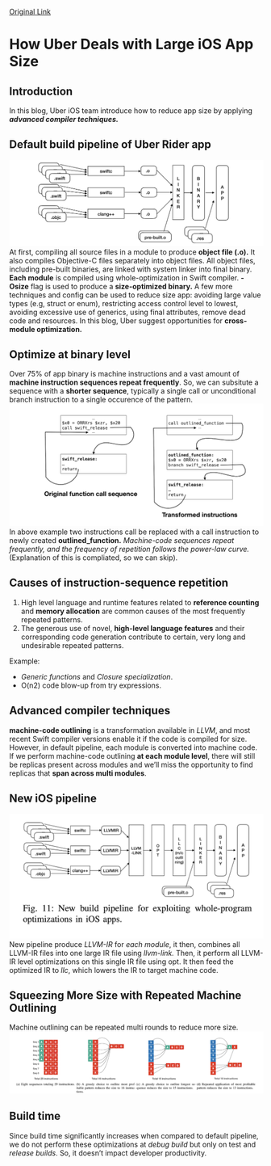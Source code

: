 [Original Link](https://eng.uber.com/how-uber-deals-with-large-ios-app-size/)

# How Uber Deals with Large iOS App Size

## Introduction
In this blog, Uber iOS team introduce how to reduce app size by applying ___advanced compiler techniques.___

## Default build pipeline of Uber Rider app
![](resources/default_work_flow.png)
At first, compiling all source files in a module to produce __object file (.o).__ It also compiles Objective-C files separately into object files. All object files, including pre-built binaries, are linked with system linker into final binary.
__Each module__ is compiled using whole-optimization in Swift compiler. __-Osize__ flag is used to produce a __size-optimized binary.__
A few more techniques and config can be used to reduce size app: avoiding large value types (e.g, struct or enum), restricting access control level to lowest, avoiding excessive use of generics, using final attributes, remove dead code and resources.
In this blog, Uber suggest opportunities for __cross-module optimization.__
## Optimize at binary level
Over 75% of app binary is machine instructions and a vast amount of __machine instruction sequences repeat frequently__.
So, we can subsitute a sequence with a __shorter sequence__, typically a single call or unconditional branch instruction to a single occurence of the pattern.
![](resources/transformed.png)
In above example two instructions call be replaced with a call instruction to newly created __outlined_function.__
_Machine-code sequences repeat frequently, and the frequency of repetition follows the power-law curve._ (Explanation of this is compliated, so we can skip).

## Causes of instruction-sequence repetition
1. High level language and runtime features related to __reference counting__ and __memory allocation__ are common causes of the most frequently repeated patterns.
2. The generous use of novel, __high-level language features__ and their corresponding code generation contribute to certain, very long and undesirable repeated patterns.

Example:
* _Generic functions_ and _Closure specialization_.
* O(n2) code blow-up from try expressions.

## Advanced compiler techniques
__machine-code outlining__ is a transformation available in _LLVM_, and most recent Swift compiler versions enable it if the code is compiled for size. 
However, in default pipeline, each module is converted into machine code. If we perform machine-code outlining __at each module level__, there will still be replicas present across modules and we’ll miss the opportunity to find replicas that __span across multi modules__.

## New iOS pipeline
![](resources/new_pipeline.png)
New pipeline produce _LLVM-IR_ for _each module_, it then, combines all LLVM-IR files into one large IR file using _llvm-link._
Then, it perform all LLVM-IR level optimizations on this single IR file using opt. It then feed the optimized IR to _llc_, which lowers the IR to target machine code.

## Squeezing More Size with Repeated Machine Outlining
Machine outlining can be repeated multi rounds to reduce more size.
![](resources/repeated.png)

## Build time
Since build time significantly increases when compared to default pipeline, we do not perform these optimizations at _debug build_ but only on test and _release builds_. So, it doesn’t impact developer productivity.
